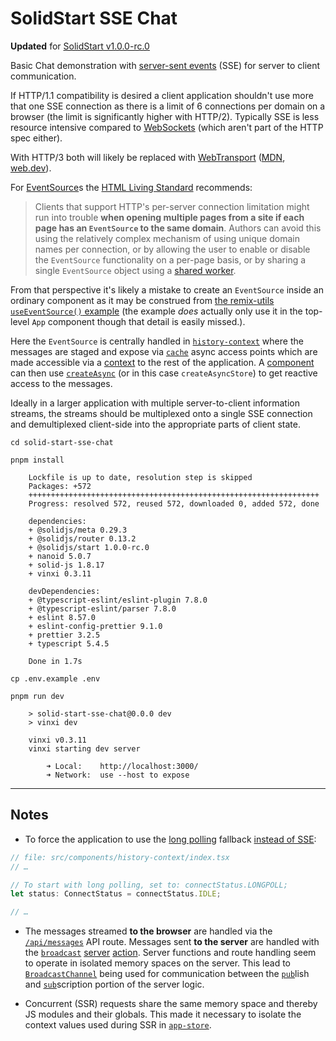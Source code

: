 # SolidStart SSE Chat

**Updated** for [SolidStart v1.0.0-rc.0](https://github.com/solidjs/solid-start/releases/tag/v1.0.0-rc.0) 

Basic Chat demonstration with [server-sent events](https://developer.mozilla.org/en-US/docs/Web/API/Server-sent_events) (SSE) for server to client communication. 

If HTTP/1.1 compatibility is desired a client application shouldn't use more that one SSE connection as there is a limit of 6 connections per domain on a browser (the limit is significantly higher with HTTP/2). Typically SSE is less resource intensive compared to [WebSockets](https://datatracker.ietf.org/doc/html/rfc6455) (which aren't part of the HTTP spec either). 

With HTTP/3 both will likely be replaced with [WebTransport](https://www.w3.org/TR/webtransport/) ([MDN](https://developer.mozilla.org/en-US/docs/Web/API/WebTransport_API), [web.dev](https://developer.chrome.com/articles/webtransport/)).

For [EventSource](https://developer.mozilla.org/en-US/docs/Web/API/EventSource)s the [HTML Living Standard](https://html.spec.whatwg.org/multipage/server-sent-events.html#authoring-notes) recommends:

> Clients that support HTTP's per-server connection limitation might run into trouble **when opening multiple pages from a site if each page has an `EventSource` to the same domain**. Authors can avoid this using the relatively complex mechanism of using unique domain names per connection, or by allowing the user to enable or disable the `EventSource` functionality on a per-page basis, or by sharing a single `EventSource` object using a [shared worker](https://html.spec.whatwg.org/multipage/workers.html#sharedworkerglobalscope). 

From that perspective it's likely a mistake to create an `EventSource` inside an ordinary component as it may be construed from [the remix-utils `useEventSource()` example](https://github.com/remix-run/examples/blob/c59ee8eb2b06002b22d53e91df48a0b77b49091c/sse-counter/app/root.tsx) (the example *does* actually only use it in the top-level `App` component though that detail is easily missed.).

Here the `EventSource` is centrally handled in [`history-context`](./src/components/history-context/index.tsx) where the messages are staged and expose via [`cache`](https://docs.solidjs.com/solid-router/reference/data-apis/cache) async access points which are made accessible via a [context](https://docs.solidjs.com/reference/component-apis/create-context) to the rest of the application. A [component](./src/routes/index.tsx) can then use [`createAsync`](https://docs.solidjs.com/solid-router/reference/data-apis/create-async) (or in this case `createAsyncStore`) to get reactive access to the messages.

Ideally in a larger application with multiple server-to-client information streams, the streams should be multiplexed onto a single SSE connection and demultiplexed client-side into the appropriate parts of client state.

```shell
cd solid-start-sse-chat

pnpm install

    Lockfile is up to date, resolution step is skipped
    Packages: +572
    +++++++++++++++++++++++++++++++++++++++++++++++++++++++++++++++++
    Progress: resolved 572, reused 572, downloaded 0, added 572, done

    dependencies:
    + @solidjs/meta 0.29.3
    + @solidjs/router 0.13.2
    + @solidjs/start 1.0.0-rc.0
    + nanoid 5.0.7
    + solid-js 1.8.17
    + vinxi 0.3.11

    devDependencies:
    + @typescript-eslint/eslint-plugin 7.8.0
    + @typescript-eslint/parser 7.8.0
    + eslint 8.57.0
    + eslint-config-prettier 9.1.0
    + prettier 3.2.5
    + typescript 5.4.5

    Done in 1.7s

cp .env.example .env

pnpm run dev

    > solid-start-sse-chat@0.0.0 dev
    > vinxi dev

    vinxi v0.3.11
    vinxi starting dev server

        ➜ Local:    http://localhost:3000/
        ➜ Network:  use --host to expose
```

---

## Notes

- To force the application to use the [long polling](https://javascript.info/long-polling#long-polling) fallback [instead of SSE](./src/components/history-context/index.tsx):

```TypeScript
// file: src/components/history-context/index.tsx
// …

// To start with long polling, set to: connectStatus.LONGPOLL;
let status: ConnectStatus = connectStatus.IDLE;

// …
```

- The messages streamed **to the browser** are handled via the [`/api/messages`](./src/routes/api/messages.ts) API route. Messages sent **to the server** are handled with the [`broadcast`](./src/api.ts) [server](https://docs.solidjs.com/solid-start/reference/server/use-server) [action](https://docs.solidjs.com/solid-router/reference/data-apis/action). Server functions and route handling seem to operate in isolated memory spaces on the server. This lead to [`BroadcastChannel`](https://developer.mozilla.org/en-US/docs/Web/API/Broadcast_Channel_API) being used for communication between the [`pub`](./src/server/pub/index.ts)lish and [`sub`](./src/server/sub/index.ts)scription portion of the server logic. 

- Concurrent (SSR) requests share the same memory space and thereby JS modules and their globals. This made it necessary to isolate the context values used during SSR in [`app-store`](./src/app-store.ts). 
